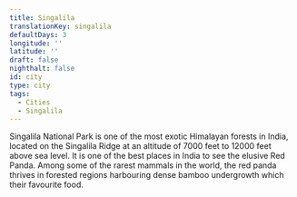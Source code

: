 ```yaml
---
title: Singalila
translationKey: singalila
defaultDays: 3
longitude: ''
latitude: ''
draft: false
nighthalt: false
id: city
type: city
tags:
  - Cities
  - Singalila
---
```

Singalila National Park is one of the most exotic Himalayan forests in India, located on the Singalila Ridge at an altitude of 7000 feet to 12000 feet above sea level. It is one of the best places in India to see the elusive Red Panda. Among some of the rarest mammals in the world, the red panda thrives in forested regions harbouring dense bamboo undergrowth which their favourite food.